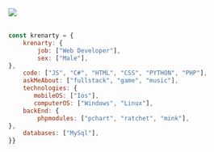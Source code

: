 
<a href="https://discord.com/users/1095630980980682873">
    <img src="[https://lanyard.cnrad.dev/api/1095630980980682873?hideDiscrim=false&hideStatus=false&hideTimestamp=false](https://api.lanyard.rest/v1/users/1207417455429951538)">
  </a>
  <br> <br> 



```javascript
const krenarty = {
    krenarty: {
        job: ["Web Developer"],
        sex: ["Male"],
},               
    code: ["JS", "C#", "HTML", "CSS", "PYTHON", "PHP"],
    askMeAbout: ["fullstack", "game", "music"],
    technologies: {
       mobileOS: ["Ios"],
       computerOS: ["Windows", "Linux"],
    backEnd: {
        phpmodules: ["pchart", "ratchet", "mink"],
},
    databases: ["MySql"],
}}
```

